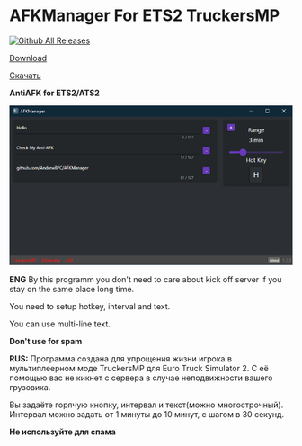 # **AFKManager For ETS2 TruckersMP**
[![Github All Releases](https://img.shields.io/github/downloads/AndrewBPC/AFKManager/total.svg)]()

[Download](https://github.com/AndrewBPC/AFKManager/releases/download/v1.2.0/AFKManager_Setup.1.2.0.0.exe)

[Скачать](https://github.com/AndrewBPC/AFKManager/releases/download/v1.2.0/AFKManager_Setup.1.2.0.0.exe)

**AntiAFK for ETS2/ATS2**

![screen](https://raw.githubusercontent.com/AndrewBPC/AFKManager/master/afkManager_srceen.png)

**ENG**
By this programm you don't need to care about kick off server if you stay on the same place long time.

You need to setup hotkey, interval and text.

You can use multi-line text.

**Don't use for spam**

**RUS:**
Программа создана для упрощения жизни игрока в мультиплеерном моде TruckersMP для Euro Truck Simulator 2.
С её помощью вас не кикнет с сервера в случае неподвижности вашего грузовика.

Вы задаёте горячую кнопку, интервал и текст(можно многострочный).
Интервал можно задать от 1 минуты до 10 минут, с шагом в 30 секунд.

**Не используйте для спама**

